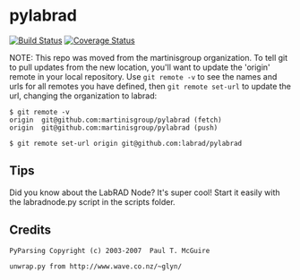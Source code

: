 pylabrad
========

[![Build Status](https://secure.travis-ci.org/martinisgroup/pylabrad.png)](http://travis-ci.org/martinisgroup/pylabrad)
[![Coverage Status](https://coveralls.io/repos/martinisgroup/pylabrad/badge.svg)](https://coveralls.io/r/martinisgroup/pylabrad)

NOTE: This repo was moved from the martinisgroup organization.
To tell git to pull updates from the new location, you'll
want to update the 'origin' remote in your local repository.
Use `git remote -v` to see the names and urls for all remotes
you have defined, then `git remote set-url` to update the url,
changing the organization to labrad:

```
$ git remote -v
origin	git@github.com:martinisgroup/pylabrad (fetch)
origin	git@github.com:martinisgroup/pylabrad (push)

$ git remote set-url origin git@github.com:labrad/pylabrad
```

Tips
----

Did you know about the LabRAD Node? It's super cool!
Start it easily with the labradnode.py script in the
scripts folder.


Credits
-------

```
PyParsing Copyright (c) 2003-2007  Paul T. McGuire
```

```
unwrap.py from http://www.wave.co.nz/~glyn/
```
